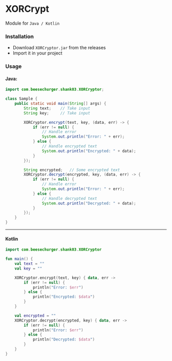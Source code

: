 # XORCrypt

Module for `Java / Kotlin`

### Installation

- Download `XORCryptor.jar` from the releases
- Import it in your project

### Usage

#### Java:

```java
import com.beesechurger.shank03.XORCryptor;

class Sample {
    public static void main(String[] args) {
        String text;    // Take input
        String key;     // Take input

        XORCryptor.encrypt(text, key, (data, err) -> {
            if (err != null) {
                // Handle error
                System.out.println("Error: " + err);
            } else {
                // Handle encrypted text
                System.out.println("Encrypted: " + data);
            }
        });

        String encrypted;   // Some encrypted text
        XORCryptor.decrypt(encrypted, key, (data, err) -> {
            if (err != null) {
                // Handle error
                System.out.println("Error: " + err);
            } else {
                // Handle decrypted text
                System.out.println("Decrypted: " + data);
            }
        });
    }
}
```

-----------------------------------------------------------------

#### Kotlin

```kotlin
import com.beesechurger.shank03.XORCryptor

fun main() {
    val text = ""
    val key = ""

    XORCryptor.encrypt(text, key) { data, err ->
        if (err != null) {
            println("Error: $err")
        } else {
            println("Encrypted: $data")
        }
    }

    val encrypted = ""
    XORCryptor.decrypt(encrypted, key) { data, err ->
        if (err != null) {
            println("Error: $err")
        } else {
            println("Decrypted: $data")
        }
    }
}
```
